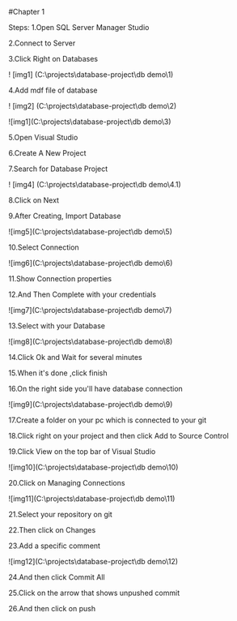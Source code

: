 #Chapter 1

Steps:
1.Open SQL Server Manager Studio

2.Connect to Server

3.Click Right on Databases

! [img1] (C:\projects\database-project\db demo\1)

4.Add mdf file of database

! [img2] (C:\projects\database-project\db demo\2)

![img1](C:\projects\database-project\db demo\3)

5.Open Visual Studio

6.Create A New Project

7.Search for Database Project

! [img4] (C:\projects\database-project\db demo\4.1)

8.Click on Next

9.After Creating, Import Database 

![img5](C:\projects\database-project\db demo\5)

10.Select Connection

![img6](C:\projects\database-project\db demo\6)

11.Show Connection properties

12.And Then Complete with your credentials

![img7](C:\projects\database-project\db demo\7)

13.Select with your Database

![img8](C:\projects\database-project\db demo\8)

14.Click Ok and Wait for several minutes

15.When it's done ,click finish

16.On the right side you'll have database connection

![img9](C:\projects\database-project\db demo\9)

17.Create a folder on your pc which is connected to your git 

18.Click right on your project and then click Add to Source Control

19.Click View on the top bar of Visual Studio

![img10](C:\projects\database-project\db demo\10)

20.Click on Managing Connections

![img11](C:\projects\database-project\db demo\11)

21.Select your repository on git

22.Then click on Changes

23.Add a specific comment

![img12](C:\projects\database-project\db demo\12)

24.And then click Commit All

25.Click on the arrow that shows unpushed commit

26.And then click on push



